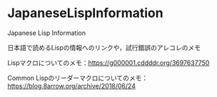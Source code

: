 # JapaneseLispInformation
Japanese Lisp Information

日本語で読めるLispの情報へのリンクや，試行錯誤のアレコレのメモ

Lispマクロについてのメモ：https://g000001.cddddr.org/3697637750

Common Lispのリーダーマクロについてのメモ：https://blog.8arrow.org/archive/2018/06/24
